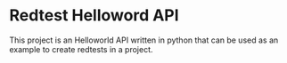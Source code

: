 # Redtest Helloword API

This project is an Helloworld API written in python that can be used as an example to create redtests in a project.